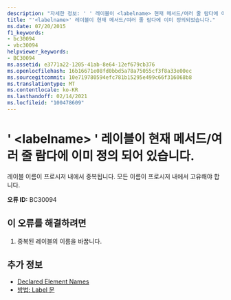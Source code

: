 ```yaml
---
description: "자세한 정보: ' ' 레이블이 <labelname> 현재 메서드/여러 줄 람다에 이미 정의 되어 있습니다."
title: "'<labelname>' 레이블이 현재 메서드/여러 줄 람다에 이미 정의되었습니다."
ms.date: 07/20/2015
f1_keywords:
- bc30094
- vbc30094
helpviewer_keywords:
- BC30094
ms.assetid: e3771a22-1205-41ab-8e64-12ef679cb376
ms.openlocfilehash: 16b16671e08fd0bbd5a78a75055cf3f8a33e00ec
ms.sourcegitcommit: 10e719780594efc781b15295e499c66f316068b8
ms.translationtype: MT
ms.contentlocale: ko-KR
ms.lasthandoff: 02/14/2021
ms.locfileid: "100478609"
---
```

# <a name="label-labelname-is-already-defined-in-the-current-methodmultiline-lambda"></a>' \<labelname> ' 레이블이 현재 메서드/여러 줄 람다에 이미 정의 되어 있습니다.

레이블 이름이 프로시저 내에서 중복됩니다. 모든 이름이 프로시저 내에서 고유해야 합니다.  
  
 **오류 ID:** BC30094  
  
## <a name="to-correct-this-error"></a>이 오류를 해결하려면  
  
1. 중복된 레이블의 이름을 바꿉니다.  
  
## <a name="see-also"></a>추가 정보

- [Declared Element Names](../programming-guide/language-features/declared-elements/declared-element-names.md)
- [방법: Label 문](../programming-guide/program-structure/how-to-label-statements.md)
